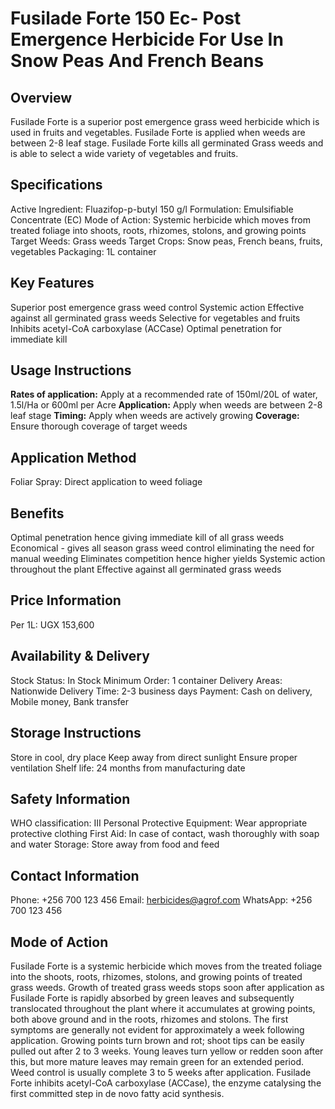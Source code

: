 # Fusilade Forte 150 Ec- Post Emergence Herbicide For Use In Snow Peas And French Beans

## Overview
Fusilade Forte is a superior post emergence grass weed herbicide which is used in fruits and vegetables. Fusilade Forte is applied when weeds are between 2-8 leaf stage. Fusilade Forte kills all germinated Grass weeds and is able to select a wide variety of vegetables and fruits.

## Specifications
Active Ingredient: Fluazifop-p-butyl 150 g/l
Formulation: Emulsifiable Concentrate (EC)
Mode of Action: Systemic herbicide which moves from treated foliage into shoots, roots, rhizomes, stolons, and growing points
Target Weeds: Grass weeds
Target Crops: Snow peas, French beans, fruits, vegetables
Packaging: 1L container

## Key Features
Superior post emergence grass weed control
Systemic action
Effective against all germinated grass weeds
Selective for vegetables and fruits
Inhibits acetyl-CoA carboxylase (ACCase)
Optimal penetration for immediate kill

## Usage Instructions
**Rates of application:** Apply at a recommended rate of 150ml/20L of water, 1.5l/Ha or 600ml per Acre
**Application:** Apply when weeds are between 2-8 leaf stage
**Timing:** Apply when weeds are actively growing
**Coverage:** Ensure thorough coverage of target weeds

## Application Method
Foliar Spray: Direct application to weed foliage

## Benefits
Optimal penetration hence giving immediate kill of all grass weeds
Economical - gives all season grass weed control eliminating the need for manual weeding
Eliminates competition hence higher yields
Systemic action throughout the plant
Effective against all germinated grass weeds

## Price Information
Per 1L: UGX 153,600

## Availability & Delivery
Stock Status: In Stock
Minimum Order: 1 container
Delivery Areas: Nationwide
Delivery Time: 2-3 business days
Payment: Cash on delivery, Mobile money, Bank transfer

## Storage Instructions
Store in cool, dry place
Keep away from direct sunlight
Ensure proper ventilation
Shelf life: 24 months from manufacturing date

## Safety Information
WHO classification: III
Personal Protective Equipment: Wear appropriate protective clothing
First Aid: In case of contact, wash thoroughly with soap and water
Storage: Store away from food and feed

## Contact Information
Phone: +256 700 123 456
Email: herbicides@agrof.com
WhatsApp: +256 700 123 456

## Mode of Action
Fusilade Forte is a systemic herbicide which moves from the treated foliage into the shoots, roots, rhizomes, stolons, and growing points of treated grass weeds. Growth of treated grass weeds stops soon after application as Fusilade Forte is rapidly absorbed by green leaves and subsequently translocated throughout the plant where it accumulates at growing points, both above ground and in the roots, rhizomes and stolons. The first symptoms are generally not evident for approximately a week following application. Growing points turn brown and rot; shoot tips can be easily pulled out after 2 to 3 weeks. Young leaves turn yellow or redden soon after this, but more mature leaves may remain green for an extended period. Weed control is usually complete 3 to 5 weeks after application. Fusilade Forte inhibits acetyl-CoA carboxylase (ACCase), the enzyme catalysing the first committed step in de novo fatty acid synthesis.

